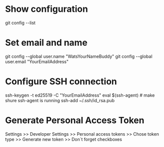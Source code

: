 # Show configuration
git config --list

# Set email and name
git config --global user.name "WatsYourNameBuddy"
git config --global user.email "YourEmailAddress"

# Configure SSH connection
ssh-keygen -t ed25519 -C "YourEmailAddress"
eval $(ssh-agent) # make shure ssh-agent is running
ssh-add ~/.ssh/id_rsa.pub

# Generate Personal Access Token
Settings >> Developer Settings >> Personal access tokens >> 
Chose token type >> Generate new token >> Don`t forget checkboxes



